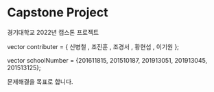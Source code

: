 # Capstone Project
경기대학교 2022년 캡스톤 프로젝트

vector<string> contributer = { 신병철 , 조진훈 , 조경서 , 황현섭 , 이기원 };

vector<int> schoolNumber = {201611815, 201510187, 201913051, 201913045, 201513125};

문제해결을 목표로 합니다.
